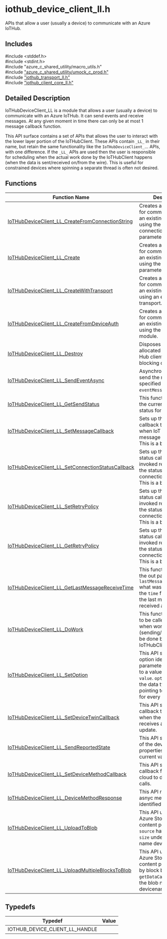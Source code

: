 # iothub_device_client_ll.h 

APIs that allow a user (usually a device) to communicate with an Azure IoTHub.

## Includes

\#include <stddef.h>  
\#include <stdint.h>  
\#include "azure_c_shared_utility/macro_utils.h"  
\#include ["azure_c_shared_utility/umock_c_prod.h"](iot-c-ref-umock-c-prod-h.md)  
\#include ["iothub_transport_ll.h"](iot-c-ref-iothub-transport-ll-h.md)  
\#include ["iothub_client_core_ll.h"](iot-c-ref-iothub-client-core-ll-h.md)  

## Detailed Description

IoTHubDeviceClient_LL is a module that allows a user (usually a device) to communicate with an Azure IoTHub. It can send events and receive messages. At any given moment in time there can only be at most 1 message callback function.

This API surface contains a set of APIs that allows the user to interact with the lower layer portion of the IoTHubClient. These APIs contain `_LL_` in their name, but retain the same functionality like the `IoTHubDeviceClient_`... APIs, with one difference. If the `_LL_` APIs are used then the user is responsible for scheduling when the actual work done by the IoTHubClient happens (when the data is sent/received on/from the wire). This is useful for constrained devices where spinning a separate thread is often not desired.

## Functions

Function Name                  | Description                                
--------------------------------|---------------------------------------------
[IoTHubDeviceClient_LL_CreateFromConnectionString](./iot-c-ref-iothub-device-client-ll-h/iothubdeviceclient-ll-createfromconnectionstring.md)            | Creates a IoT Hub client for communication with an existing IoT Hub using the specified connection string parameter.
[IoTHubDeviceClient_LL_Create](./iot-c-ref-iothub-device-client-ll-h/iothubdeviceclient-ll-create.md)            | Creates a IoT Hub client for communication with an existing IoT Hub using the specified parameters.
[IoTHubDeviceClient_LL_CreateWithTransport](./iot-c-ref-iothub-device-client-ll-h/iothubdeviceclient-ll-createwithtransport.md)            | Creates a IoT Hub client for communication with an existing IoT Hub using an existing transport.
[IoTHubDeviceClient_LL_CreateFromDeviceAuth](./iot-c-ref-iothub-device-client-ll-h/iothubdeviceclient-ll-createfromdeviceauth.md)            | Creates a IoT Hub client for communication with an existing IoT Hub using the device auth module.
[IoTHubDeviceClient_LL_Destroy](./iot-c-ref-iothub-device-client-ll-h/iothubdeviceclient-ll-destroy.md)            | Disposes of resources allocated by the IoT Hub client. This is a blocking call.
[IoTHubDeviceClient_LL_SendEventAsync](./iot-c-ref-iothub-device-client-ll-h/iothubdeviceclient-ll-sendeventasync.md)            | Asynchronous call to send the message specified by `eventMessageHandle`.
[IoTHubDeviceClient_LL_GetSendStatus](./iot-c-ref-iothub-device-client-ll-h/iothubdeviceclient-ll-getsendstatus.md)            | This function returns the current sending status for IoTHubClient.
[IoTHubDeviceClient_LL_SetMessageCallback](./iot-c-ref-iothub-device-client-ll-h/iothubdeviceclient-ll-setmessagecallback.md)            | Sets up the message callback to be invoked when IoT Hub issues a message to the device. This is a blocking call.
[IoTHubDeviceClient_LL_SetConnectionStatusCallback](./iot-c-ref-iothub-device-client-ll-h/iothubdeviceclient-ll-setconnectionstatuscallback.md)            | Sets up the connection status callback to be invoked representing the status of the connection to IOT Hub. This is a blocking call.
[IoTHubDeviceClient_LL_SetRetryPolicy](./iot-c-ref-iothub-device-client-ll-h/iothubdeviceclient-ll-setretrypolicy.md)            | Sets up the connection status callback to be invoked representing the status of the connection to IOT Hub. This is a blocking call.
[IoTHubDeviceClient_LL_GetRetryPolicy](./iot-c-ref-iothub-device-client-ll-h/iothubdeviceclient-ll-getretrypolicy.md)            | Sets up the connection status callback to be invoked representing the status of the connection to IOT Hub. This is a blocking call.
[IoTHubDeviceClient_LL_GetLastMessageReceiveTime](./iot-c-ref-iothub-device-client-ll-h/iothubdeviceclient-ll-getlastmessagereceivetime.md)            | This function returns in the out parameter `lastMessageReceiveTime` what was the value of the `time` function when the last message was received at the client.
[IoTHubDeviceClient_LL_DoWork](./iot-c-ref-iothub-device-client-ll-h/iothubdeviceclient-ll-dowork.md)            | This function is meant to be called by the user when work (sending/receiving) can be done by the IoTHubClient.
[IoTHubDeviceClient_LL_SetOption](./iot-c-ref-iothub-device-client-ll-h/iothubdeviceclient-ll-setoption.md)            | This API sets a runtime option identified by parameter `optionName` to a value pointed to by `value`. `optionName` and the data type `value` is pointing to are specific for every option.
[IoTHubDeviceClient_LL_SetDeviceTwinCallback](./iot-c-ref-iothub-device-client-ll-h/iothubdeviceclient-ll-setdevicetwincallback.md)            | This API specifies a callback to be used when the device receives a desired state update.
[IoTHubDeviceClient_LL_SendReportedState](./iot-c-ref-iothub-device-client-ll-h/iothubdeviceclient-ll-sendreportedstate.md)            | This API sends a report of the device's properties and their current values.
[IoTHubDeviceClient_LL_SetDeviceMethodCallback](./iot-c-ref-iothub-device-client-ll-h/iothubdeviceclient-ll-setdevicemethodcallback.md)            | This API sets the callback for async cloud to device method calls.
[IoTHubDeviceClient_LL_DeviceMethodResponse](./iot-c-ref-iothub-device-client-ll-h/iothubdeviceclient-ll-devicemethodresponse.md)            | This API responds to an asnyc method callback identified the methodId.
[IoTHubDeviceClient_LL_UploadToBlob](./iot-c-ref-iothub-device-client-ll-h/iothubdeviceclient-ll-uploadtoblob.md)            | This API uploads to Azure Storage the content pointed to by `source` having the size `size` under the blob name devicename/.
[IoTHubDeviceClient_LL_UploadMultipleBlocksToBlob](./iot-c-ref-iothub-device-client-ll-h/iothubdeviceclient-ll-uploadmultipleblockstoblob.md)            | This API uploads to Azure Storage the content provided block by block by `getDataCallback` under the blob name devicename/.

## Typedefs

Typedef                        | Value                                
--------------------------------|---------------------------------------------
IOTHUB_DEVICE_CLIENT_LL_HANDLE            | 


